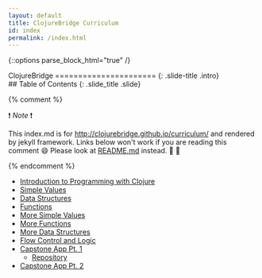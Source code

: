 ```yaml
---
layout: default
title: ClojureBridge Curriculum
id: index
permalink: /index.html
---
```


{::options parse_block_html="true" /}

<section>
ClojureBridge
======================
{: .slide-title .intro}
</section>

 <section>
## Table of Contents
{: .slide_title .slide}

{% comment %}

:exclamation: _Note_ :exclamation:

This index.md is for http://clojurebridge.github.io/curriculum/
and rendered by jekyll framework.
Links below won't work if you are reading this comment :smile:
Please look at [README.md](README.md) instead. :green_heart: :blue_heart:

{% endcomment %}

* [Introduction to Programming with Clojure](outline/intro.html)
* [Simple Values](outline/simple_values.html)
* [Data Structures](outline/data_structures.html)
* [Functions](outline/functions.html)
* [More Simple Values](outline/simple_values2.html)
* [More Functions](outline/functions2.html)
* [More Data Structures](outline/data_structures2.html)
* [Flow Control and Logic](outline/flow_control.html)
* [Capstone App Pt. 1](https://github.com/ClojureBridge/drawing/blob/master/curriculum/first-program.md)
    * [Repository](https://github.com/ClojureBridge/drawing/blob/master/README.md)
* [Capstone App Pt. 2](https://github.com/ClojureBridge/drawing/blob/master/curriculum/create-something.md)
</section>
